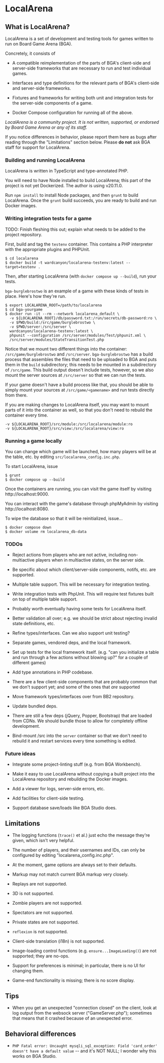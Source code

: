 # LocalArena

## What is LocalArena?

LocalArena is a set of development and testing tools for games written
to run on Board Game Arena (BGA).

Concretely, it consists of

- A compatible reimplementation of the parts of BGA's client-side and
  server-side frameworks that are necessary to run and test individual
  games.

- Interfaces and type definitions for the relevant parts of BGA's
  client-side and server-side frameworks.

- Fixtures and frameworks for writing both unit and integration tests
  for the server-side components of a game.

- Docker Compose configuration for running all of the above.

_LocalArena is a community project.  It is not written, supported, or
endorsed by Board Game Arena or any of its staff._

If you notice differences in behavior, please report them here as bugs
after reading through the "Limitations" section below.  Please **do
not** ask BGA staff for support for LocalArena.

### Building and running LocalArena

LocalArena is written in TypeScript and type-annotated PHP.

You will need to have Node installed to build LocalArena; this part of
the project is not yet Dockerized.  The author is using v20.11.0.

Run `npm install` to install Node packages, and then `grunt` to build
LocalArena.  Once the `grunt` build succeeds, you are ready to build
and run Docker images.

### Writing integration tests for a game

TODO: Finish fleshing this out; explain what needs to be added to the
project repository.

First, build and tag the `testenv` container.  This contains a PHP
interpreter with the appropriate plugins and PHPUnit.

```
$ cd localarena
$ docker build -t wardcanyon/localarena-testenv:latest --target=testenv .
```

Then, after starting LocalArena (with `docker compose up --build`),
run your tests.

`bga-burglebrostwo` is an example of a game with these kinds of tests
in place.  Here's how they're run.

```
$ export LOCALARENA_ROOT=/path/to/localarena
$ cd bga-yourgame
$ docker run -it --rm --network localarena_default \
  -v ${LOCALARENA_ROOT}/db/password.txt:/run/secrets/db-password:ro \
  -v $PWD/build:/src/game/burglebrostwo \
  -v $PWD/server:/src/server \
  wardcanyon/localarena-testenv:latest \
  phpunit --configuration /src/server/modules/Test/phpunit.xml \
  /src/server/modules/StateTransitionTest.php
```

Notice that we mount two different things into the container:
`/src/game/burglebrostwo` and `/src/server`.  `bga-burglebrostwo` has
a build process that assembles the files that need to be uploaded to
BGA and puts them in the `build` subdirectory; this needs to be
mounted in a subdirectory of `/src/game`.  This build output doesn't
include tests, however, so we also mount the server sources at
`/src/server` so that we can run the tests.

If your game doesn't have a build process like that, you should be
able to simply mount your sources at `/src/game/<gamename>` and run
tests directly from there.

If you are making changes to LocalArena itself, you may want to mount
parts of it into the container as well, so that you don't need to
rebuild the container every time.

```
-v ${LOCALARENA_ROOT}/src/module:/src/localarena/module:ro
-v ${LOCALARENA_ROOT}/src/view:/src/localarena/view:ro
```

### Running a game locally

You can change which game will be launched, how many players will be
at the table, etc. by editing `src/localarena_config.inc.php`.

To start LocalArena, issue

```
$ grunt
$ docker compose up --build
```

Once the containers are running, you can visit the game itself by
visiting http://localhost:9000.

You can interact with the game's database through phpMyAdmin by
visiting http://localhost:8080.

To wipe the database so that it will be reinitialized, issue...

```
$ docker compose down
$ docker volume rm localarena_db-data
```

### TODOs

- Reject actions from players who are not active, including
  non-multiactive players when in multiactive states, on the server
  side.

- Be specific about which client/server-side components, notifs,
  etc. are supported.

- Multiple table support.  This will be necessary for integration
  testing.

- Write integration tests with PhpUnit.  This will require test
  fixtures built on top of multiple table support.

- Probably worth eventually having some tests for LocalArena itself.

- Better validation all over; e.g. we should be strict about rejecting
  invalid state definitions, etc.

- Refine types/interfaces.  Can we also support unit testing?

- Separate games, vendored deps, and the local framework.

- Set up tests for the local framework itself. (e.g. "can you
  initialize a table and run through a few actions without blowing
  up?" for a couple of different games)

- Add type annotations in PHP codebase.

- There are a few client-side components that are probably common that
  we don't support yet; and some of the ones that *are* supported

- Move framework types/interfaces over from BB2 repository.

- Update bundled deps.

- There are still a few deps (jQuery, Popper, Bootstrap) that are
  loaded from CDNs.  We should bundle those to allow for completely
  offline development.

- Bind-mount /src into the `server` container so that we don't need to
  rebuild it and restart services every time something is edited.

### Future ideas

- Integrate some project-linting stuff (e.g. from BGA Workbench).

- Make it easy to use LocalArena without copying a built project into the
  LocalArena repository and rebuilding the Docker images.

- Add a viewer for logs, server-side errors, etc.

- Add facilities for client-side testing.

- Support database save/loads like BGA Studio does.

## Limitations

- The logging functions (`trace()` et al.) just echo the message
  they're given, which isn't very helpful.

- The number of players, and their usernames and IDs, can only be
  configured by editing "localarena_config.inc.php".

- At the moment, game options are always set to their defaults.

- Markup may not match current BGA markup very closely.

- Replays are not supported.

- 3D is not supported.

- Zombie players are not supported.

- Spectators are not supported.

- Private states are not supported.

- `reflexion` is not supported.

- Client-side translation (i18n) is not supported.

- Image-loading control functions (e.g. `ensure...ImageLoading()`) are
  not supported; they are no-ops.

- Support for preferences is minimal; in particular, there is no UI
  for changing them.

- Game-end functionality is missing; there is no score display.

## Tips

- When you get an unexpected "connection closed" on the client, look
  at log output from the websock server ("GameServer.php"); sometimes
  that means that it crashed because of an unexpected error.

## Behavioral differences

- `PHP Fatal error: Uncaught mysqli_sql_exception: Field 'card_order'
  doesn't have a default value` -- and it's NOT NULL; I wonder why
  this works on BGA Studio.
